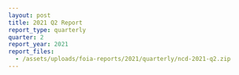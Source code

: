 ```yaml
---
layout: post
title: 2021 Q2 Report
report_type: quarterly
quarter: 2
report_year: 2021
report_files:
  - /assets/uploads/foia-reports/2021/quarterly/ncd-2021-q2.zip
---
```

